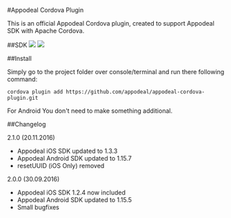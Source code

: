 #Appodeal Cordova Plugin

This is an official Appodeal Cordova plugin, created to support Appodeal SDK with Apache Cordova.

##SDK
[![](https://img.shields.io/badge/docs-android-green.svg)](http://www.appodeal.com/sdk/documentation?framework=9&full=1&platform=1)
[![](https://img.shields.io/badge/docs-ios-green.svg)](http://www.appodeal.com/sdk/documentation?framework=9&full=1&platform=2)

##Install

Simply go to the project folder over console/terminal and run there following command:

    cordova plugin add https://github.com/appodeal/appodeal-cordova-plugin.git

For Android You don't need to make something additional.


##Changelog

2.1.0 (20.11.2016)

+ Appodeal iOS SDK updated to 1.3.3
+ Appodeal Android SDK updated to 1.15.7
+ resetUUID (iOS Only) removed

2.0.0 (30.09.2016)

+ Appodeal iOS SDK 1.2.4 now included
+ Appodeal Android SDK updated to 1.15.5
+ Small bugfixes
